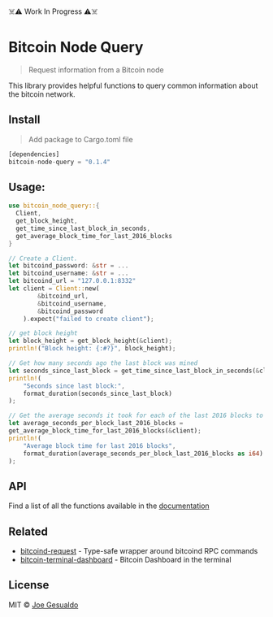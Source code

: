 ☠️⚠️ Work In Progress ⚠️☠️
# Bitcoin Node Query 
> Request information from a Bitcoin node

This library provides helpful functions to query common information about the bitcoin network.

## Install
> Add package to Cargo.toml file
```rust
[dependencies]
bitcoin-node-query = "0.1.4"
```

## Usage:
```rust
use bitcoin_node_query::{
  Client,
  get_block_height,
  get_time_since_last_block_in_seconds,
  get_average_block_time_for_last_2016_blocks
}

// Create a Client.
let bitcoind_password: &str = ...
let bitcoind_username: &str = ...
let bitcoind_url = "127.0.0.1:8332"
let client = Client::new(
        &bitcoind_url,
        &bitcoind_username,
        &bitcoind_password
    ).expect("failed to create client");

// get block height
let block_height = get_block_height(&client);
println!("Block height: {:#?}", block_height);

// Get how many seconds ago the last block was mined 
let seconds_since_last_block = get_time_since_last_block_in_seconds(&client);
println!(
    "Seconds since last block:",
    format_duration(seconds_since_last_block)
);

// Get the average seconds it took for each of the last 2016 blocks to be mined
let average_seconds_per_block_last_2016_blocks =
get_average_block_time_for_last_2016_blocks(&client);
println!(
    "Average block time for last 2016 blocks",
    format_duration(average_seconds_per_block_last_2016_blocks as i64)
);

```
## API

Find a list of all the functions available in the [documentation](https://docs.rs/bitcoin-node-query/0.1.2/bitcoin_node_query/)

## Related
- [bitcoind-request](https://github.com/joegesualdo/bitcoind-request) - Type-safe wrapper around bitcoind RPC commands
- [bitcoin-terminal-dashboard](https://github.com/joegesualdo/bitcoin-terminal-dashboard) - Bitcoin Dashboard in the terminal

## License
MIT © [Joe Gesualdo]()

